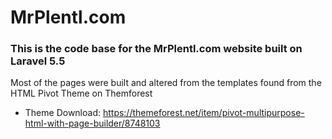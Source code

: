 MrPlentl.com
=====================
### This is the code base for the MrPlentl.com website built on Laravel 5.5
Most of the pages were built and altered from the templates found from the HTML Pivot Theme on Themforest
* Theme Download:  https://themeforest.net/item/pivot-multipurpose-html-with-page-builder/8748103
